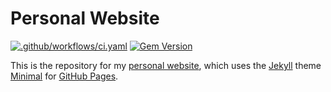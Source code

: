 # Personal Website

[![.github/workflows/ci.yaml](https://github.com/pages-themes/minimal/actions/workflows/ci.yaml/badge.svg)](https://github.com/pages-themes/minimal/actions/workflows/ci.yaml) [![Gem Version](https://badge.fury.io/rb/jekyll-theme-minimal.svg)](https://badge.fury.io/rb/jekyll-theme-minimal)

This is the repository for my [personal website](https://alephmembeth.github.io/), which uses the [Jekyll](https://jekyllrb.com/) theme [Minimal](https://github.com/pages-themes/minimal) for [GitHub Pages](https://pages.github.com/).
